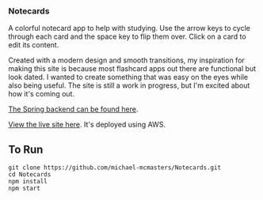 ### Notecards
A colorful notecard app to help with studying. Use the arrow keys to cycle through each card and the space key to flip them over. Click on a card to edit its content.

Created with a modern design and smooth transitions, my inspiration for making this site is because most flashcard apps out there are functional but look dated. I wanted to create something that was easy on the eyes while also being useful. The site is still a work in progress, but I'm excited about how it's coming out.

[The Spring backend can be found here](https://github.com/michael-mcmasters/Notecards-Spring).

[View the live site here](https://master.d2u3nakn42rssp.amplifyapp.com/). It's deployed using AWS.

## To Run

```
git clone https://github.com/michael-mcmasters/Notecards.git
cd Notecards
npm install
npm start
```
